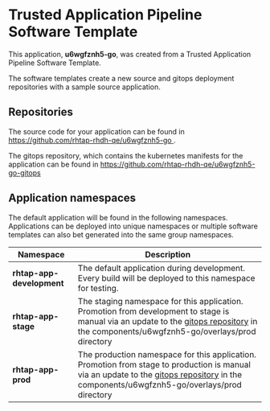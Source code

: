 # Trusted Application Pipeline Software Template

This application, **u6wgfznh5-go**, was created from a Trusted Application Pipeline Software Template.

The software templates create a new source and gitops deployment repositories with a sample source application. 

## Repositories

The source code for your application can be found in [https://github.com/rhtap-rhdh-qe/u6wgfznh5-go ](https://github.com/rhtap-rhdh-qe/u6wgfznh5-go ).
 
The gitops repository, which contains the kubernetes manifests for the application can be found in 
[https://github.com/rhtap-rhdh-qe/u6wgfznh5-go-gitops ](https://github.com/rhtap-rhdh-qe/u6wgfznh5-go-gitops ) 

## Application namespaces 

The default application will be found in the following namespaces. Applications can be deployed into unique namespaces or multiple software templates can also bet generated into the same group namespaces.  

|  Namespace   |  Description   |  
| -------- | -------- |   
| **rhtap-app-development** | The default application during development. Every build will be deployed to this namespace for testing. | 
| **rhtap-app-stage** | The staging namespace for this application. Promotion from development to stage is manual via an update to the [gitops repository](https://github.com/rhtap-rhdh-qe/u6wgfznh5-go-gitops ) in the components/u6wgfznh5-go/overlays/prod directory |  
| **rhtap-app-prod** | The production namespace for this application. Promotion from stage to production is manual via an update to the [gitops repository](https://github.com/rhtap-rhdh-qe/u6wgfznh5-go-gitops ) in the components/u6wgfznh5-go/overlays/prod directory | 